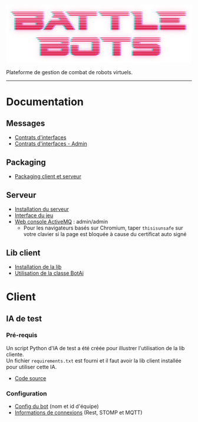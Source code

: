 ![logo](https://github.com/TalLC/battlebot/raw/main/img/logo.png)

Plateforme de gestion de combat de robots virtuels.

---

# Documentation

## Messages
- [Contrats d'interfaces](src/docs/Contrats%20d'interfaces.md)
- [Contrats d'interfaces - Admin](src/docs/Contrats%20d'interfaces%20-%20Admin.md)

## Packaging
- [Packaging client et serveur](src/docs/Packaging%20client%20et%20serveur.md)

## Serveur
- [Installation du serveur](src/docs/Installation%20du%20serveur.md)
- [Interface du jeu](http://127.0.0.1:8000)
- [Web console ActiveMQ](https://127.0.0.1:8162/) : admin/admin
  - Pour les navigateurs basés sur Chromium, taper `thisisunsafe` sur votre clavier si la page est bloquée à cause du certificat auto signé
  
## Lib client
- [Installation de la lib]()
- [Utilisation de la classe BotAi](src/docs/battlebotslib%20-%20BotAi.md)


# Client
## IA de test
### Pré-requis
Un script Python d'IA de test a été créée pour illustrer l'utilisation de la lib cliente.  
Un fichier `requirements.txt` est fourni et il faut avoir la lib client installée pour utiliser cette IA.
- [Code source](src/AI)

### Configuration
- [Config du bot](src/AI/bot1.json) (nom et id d'équipe)
- [Informations de connexions](src/AI/conf) (Rest, STOMP et MQTT)

